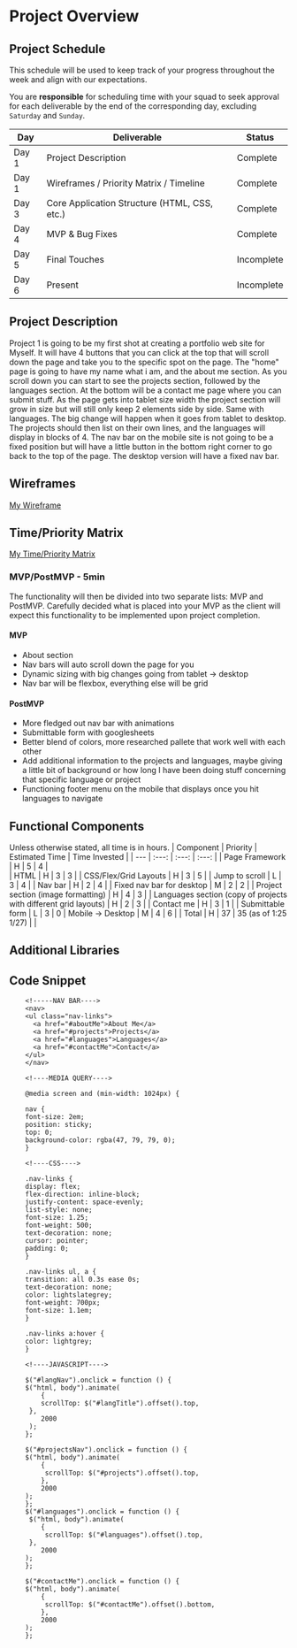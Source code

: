 # Project Overview

## Project Schedule

This schedule will be used to keep track of your progress throughout the week and align with our expectations.

You are **responsible** for scheduling time with your squad to seek approval for each deliverable by the end of the corresponding day, excluding `Saturday` and `Sunday`.

| Day   | Deliverable                                  | Status     |
| ----- | -------------------------------------------- | ---------- |
| Day 1 | Project Description                          | Complete   |
| Day 1 | Wireframes / Priority Matrix / Timeline      | Complete   |
| Day 3 | Core Application Structure (HTML, CSS, etc.) | Complete   |
| Day 4 | MVP & Bug Fixes                              | Complete   |
| Day 5 | Final Touches                                | Incomplete |
| Day 6 | Present                                      | Incomplete |

## Project Description

Project 1 is going to be my first shot at creating a portfolio web site for Myself. It will have 4 buttons that you can click at the top that will scroll down the page and take you to the specific spot on the page. The "home" page is going to have my name what i am, and the about me section. As you scroll down you can start to see the projects section, followed by the languages section. At the bottom will be a contact me page where you can submit stuff. As the page gets into tablet size width the project section will grow in size but will still only keep 2 elements side by side. Same with languages. The big change will happen when it goes from tablet to desktop. The projects should then list on their own lines, and the languages will display in blocks of 4. The nav bar on the mobile site is not going to be a fixed position but will have a little button in the bottom right corner to go back to the top of the page. The desktop version will have a fixed nav bar.

## Wireframes

[My Wireframe](https://wireframepro.mockflow.com/view/MNedeyL86h)

## Time/Priority Matrix

[My Time/Priority Matrix](https://imgur.com/a/KHGX5yl)

### MVP/PostMVP - 5min

The functionality will then be divided into two separate lists: MVP and PostMVP. Carefully decided what is placed into your MVP as the client will expect this functionality to be implemented upon project completion.

#### MVP

- About section
- Nav bars will auto scroll down the page for you
- Dynamic sizing with big changes going from tablet -> desktop
- Nav bar will be flexbox, everything else will be grid

#### PostMVP

- More fledged out nav bar with animations
- Submittable form with googlesheets
- Better blend of colors, more researched pallete that work well with each other
- Add additional information to the projects and languages, maybe giving a little bit of background or how long I have been doing stuff concerning that specific language or project
- Functioning footer menu on the mobile that displays once you hit languages to navigate

## Functional Components

Unless otherwise stated, all time is in hours.
| Component | Priority | Estimated Time | Time Invested |
| --- | :---: | :---: | :---: |
| Page Framework | H | 5 | 4 |  
| HTML | H | 3 | 3 |
| CSS/Flex/Grid Layouts | H | 3 | 5 |
| Jump to scroll | L | 3 | 4 |
| Nav bar | H | 2 | 4 |
| Fixed nav bar for desktop | M | 2 | 2 |
| Project section (image formatting) | H | 4 | 3 |
| Languages section (copy of projects with different grid layouts) | H | 2 | 3 |
| Contact me | H | 3 | 1 |
| Submittable form | L | 3 | 0
| Mobile -> Desktop | M | 4 | 6 |
| Total | H | 37 | 35 (as of 1:25 1/27) | |

## Additional Libraries

## Code Snippet

    	<!-----NAV BAR---->
     	<nav>
        <ul class="nav-links">
          <a href="#aboutMe">About Me</a>
          <a href="#projects">Projects</a>
          <a href="#languages">Languages</a>
          <a href="#contactMe">Contact</a>
        </ul>
     	</nav>

    	<!----MEDIA QUERY---->

    	@media screen and (min-width: 1024px) {

    	nav {
    	font-size: 2em;
    	position: sticky;
    	top: 0;
    	background-color: rgba(47, 79, 79, 0);
    	}

    	<!----CSS---->

    	.nav-links {
    	display: flex;
    	flex-direction: inline-block;
    	justify-content: space-evenly;
    	list-style: none;
    	font-size: 1.25;
    	font-weight: 500;
    	text-decoration: none;
    	cursor: pointer;
    	padding: 0;
    	}

    	.nav-links ul, a {
    	transition: all 0.3s ease 0s;
    	text-decoration: none;
    	color: lightslategrey;
    	font-weight: 700px;
    	font-size: 1.1em;
    	}

    	.nav-links a:hover {
    	color: lightgrey;
    	}

    	<!----JAVASCRIPT---->

		$("#langNav").onclick = function () {
  		$("html, body").animate(
    		{
      		scrollTop: $("#langTitle").offset().top,
   		 },
    		2000
 		 );
		};

		$("#projectsNav").onclick = function () {
  		$("html, body").animate(
    		{
     		 scrollTop: $("#projects").offset().top,
    		},
    		2000
  		);
		};
		$("#languages").onclick = function () {
 		 $("html, body").animate(
    		{
     		 scrollTop: $("#languages").offset().top,
   		 },
    		2000
  		);
		};

		$("#contactMe").onclick = function () {
  		$("html, body").animate(
    		{
     		 scrollTop: $("#contactMe").offset().bottom,
    		},
    		2000
  		);
		};
